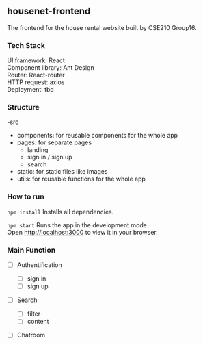 ## housenet-frontend
The frontend for the house rental website built by CSE210 Group16.

### Tech Stack
UI framework: React\
Component library: Ant Design\
Router: React-router\
HTTP request: axios\
Deployment: tbd

### Structure
-src
 - components: for reusable components for the whole app
 - pages: for separate pages
   - landing
   - sign in / sign up
   - search
 - static: for static files like images
 - utils: for reusable functions for the whole app

### How to run
`npm install`
Installs all dependencies.

`npm start`
Runs the app in the development mode.\
Open [http://localhost:3000](http://localhost:3600) to view it in your browser.

### Main Function
- [ ] Authentification
  - [ ] sign in
  - [ ] sign up
- [ ] Search
  - [ ] filter
  - [ ] content
- [ ] Chatroom


